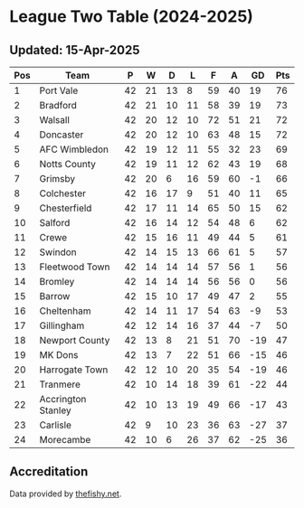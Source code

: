 # League Two Table (2024-2025)
## Updated: 15-Apr-2025

| Pos | Team | P | W | D | L | F | A | GD | Pts |
| --- | --- | --- | --- | --- | --- | --- | --- | --- | --- |
| 1 | Port Vale | 42 | 21 | 13 | 8 | 59 | 40 | 19 | 76 |
| 2 | Bradford | 42 | 21 | 10 | 11 | 58 | 39 | 19 | 73 |
| 3 | Walsall | 42 | 20 | 12 | 10 | 72 | 51 | 21 | 72 |
| 4 | Doncaster | 42 | 20 | 12 | 10 | 63 | 48 | 15 | 72 |
| 5 | AFC Wimbledon | 42 | 19 | 12 | 11 | 55 | 32 | 23 | 69 |
| 6 | Notts County | 42 | 19 | 11 | 12 | 62 | 43 | 19 | 68 |
| 7 | Grimsby | 42 | 20 | 6 | 16 | 59 | 60 | -1 | 66 |
| 8 | Colchester | 42 | 16 | 17 | 9 | 51 | 40 | 11 | 65 |
| 9 | Chesterfield | 42 | 17 | 11 | 14 | 65 | 50 | 15 | 62 |
| 10 | Salford | 42 | 16 | 14 | 12 | 54 | 48 | 6 | 62 |
| 11 | Crewe | 42 | 15 | 16 | 11 | 49 | 44 | 5 | 61 |
| 12 | Swindon | 42 | 14 | 15 | 13 | 66 | 61 | 5 | 57 |
| 13 | Fleetwood Town | 42 | 14 | 14 | 14 | 57 | 56 | 1 | 56 |
| 14 | Bromley | 42 | 14 | 14 | 14 | 56 | 56 | 0 | 56 |
| 15 | Barrow | 42 | 15 | 10 | 17 | 49 | 47 | 2 | 55 |
| 16 | Cheltenham | 42 | 14 | 11 | 17 | 54 | 63 | -9 | 53 |
| 17 | Gillingham | 42 | 12 | 14 | 16 | 37 | 44 | -7 | 50 |
| 18 | Newport County | 42 | 13 | 8 | 21 | 51 | 70 | -19 | 47 |
| 19 | MK Dons | 42 | 13 | 7 | 22 | 51 | 66 | -15 | 46 |
| 20 | Harrogate Town | 42 | 12 | 10 | 20 | 35 | 54 | -19 | 46 |
| 21 | Tranmere | 42 | 10 | 14 | 18 | 39 | 61 | -22 | 44 |
| 22 | Accrington Stanley | 42 | 10 | 13 | 19 | 49 | 66 | -17 | 43 |
| 23 | Carlisle | 42 | 9 | 10 | 23 | 36 | 63 | -27 | 37 |
| 24 | Morecambe | 42 | 10 | 6 | 26 | 37 | 62 | -25 | 36 |

## Accreditation 

Data provided by [thefishy.net](https://www.thefishy.net/).